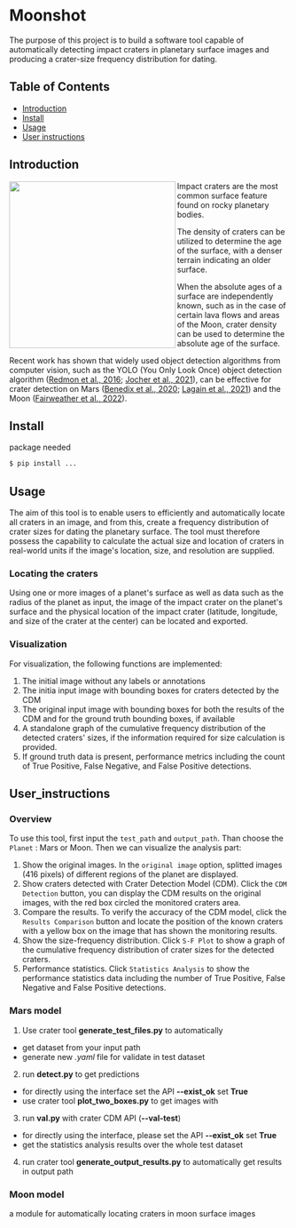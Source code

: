 # Moonshot
The purpose of this project is to build a software tool capable of 
automatically detecting impact craters in planetary surface images 
and producing a crater-size frequency distribution for dating.

## Table of Contents

- [Introduction](#introduction)
- [Install](#install)
- [Usage](#usage)
- [User instructions](#user_instructions)

## Introduction

<a href="url"><img src="https://drive.google.com/uc?export=view&id=1dJjw6g_S8s5hMsiZ67Sp9f50NrgZvoTm" align="left" height="300" width="300" ></a>

Impact craters are the most common surface feature found on rocky planetary bodies. 

The density of craters can be utilized to determine the age of the surface, 
with a denser terrain indicating an older surface. 

When the absolute ages of a surface are independently known, 
such as in the case of certain lava flows and areas of the Moon, 
crater density can be used to determine the absolute age of the surface.

Recent work has shown that widely used object detection algorithms
from computer vision, such as the YOLO (You Only Look Once) object
detection algorithm ([Redmon et al., 2016](https://doi.org/10.1109/CVPR.2016.91);
[Jocher et al., 2021](https://doi.org/10.5281/zenodo.4418161)), can be effective for crater detection on Mars
([Benedix et al., 2020](https://doi.org/10.1029/2019EA001005); [Lagain et al., 2021](https://doi.org/10.1029/2020EA001598)) and the Moon ([Fairweather
et al., 2022](https://doi.org/10.1029/2021EA002177)).

## Install

package needed
```sh
$ pip install ...
```

## Usage

The aim of this tool is to enable users to efficiently and automatically 
locate all craters in an image, and from this, create a frequency distribution of 
crater sizes for dating the planetary surface. The tool must therefore possess the 
capability to calculate the actual size and location of craters in real-world units 
if the image's location, size, and resolution are supplied.

### Locating the craters
Using one or more images of a planet's surface as well as data such as the radius of the planet as input, 
the image of the impact crater on the planet's surface and the physical location 
of the impact crater (latitude, longitude, and size of the crater at the center) can be located and exported.

### Visualization
For visualization, the following functions are implemented:
1. The initial image without any labels or annotations
2. The initia input image with bounding boxes for craters detected by the CDM
3. The original input image with bounding boxes for both the results of the CDM 
and for the ground truth bounding boxes, if available
4. A standalone graph of the cumulative frequency distribution of the detected 
craters' sizes, if the information required for size calculation is provided.
5. If ground truth data is present, performance metrics including the count of 
True Positive, False Negative, and False Positive detections.

## User_instructions
### Overview
To use this tool, first input the ```test_path``` and ```output_path```. Than choose the ```Planet``` : Mars or Moon. Then we can visualize the analysis part:
1. Show the original images. In the ```original image``` option, splitted images (416 pixels) of different regions of the planet are displayed.
2. Show craters detected with Crater Detection Model (CDM). Click the ```CDM Detection``` button, you can display the CDM results on the original images, with the red box circled the monitored craters area.
3. Compare the results. To verify the accuracy of the CDM model, click the ```Results Comparison``` button and locate the position of the known craters with a yellow box on the image that has shown the monitoring results.
4. Show the size-frequency distribution. Click ```S-F Plot``` to show a graph of the cumulative frequency distribution of crater sizes for the detected craters.
5. Performance statistics. Click ```Statistics Analysis``` to show the performance statistics data including the number of True Positive, False Negative and False Positive detections.

### Mars model
1. Use crater tool **generate_test_files.py** to automatically 
* get dataset from your input path
* generate new *.yaml* file for validate in test dataset
2. run **detect.py** to get predictions 
* for directly using the interface set the API **--exist_ok** set **True**
* use crater tool **plot_two_boxes.py** to get images with
3. run **val.py** with crater CDM API (**--val-test**)
* for directly using the interface, please set the API **--exist_ok** set **True**
* get the statistics analysis results over the whole test dataset
4. run crater tool **generate_output_results.py** to automatically get results in output path

### Moon model
a module for automatically locating craters in moon surface images

